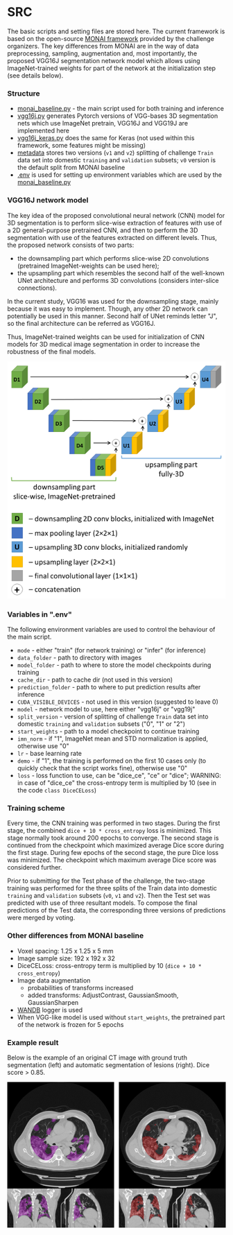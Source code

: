 # SRC

The basic scripts and setting files are stored here.
The current framework is based on the open-source [MONAI framework](https://github.com/Project-MONAI/tutorials/tree/master/3d_segmentation/challenge_baseline/)
provided by the challenge organizers.
The key differences from MONAI are in the way of data preprocessing, sampling, augmentation and, most importantly,
the proposed VGG16J segmentation network model which allows using ImageNet-trained weights for part of the network
at the initialization step (see details below).
  

### Structure

* [monai_baseline.py](monai_baseline.py) - the main script used for both training and inference
* [vgg16j.py](vgg16j.py) generates Pytorch versions of VGG-bases 3D segmentation nets which use ImageNet pretrain,
VGG16J and VGG19J are implemented here
* [vgg16j_keras.py](vgg16j_keras.py) does the same for Keras 
(not used within this framework, some features might be missing)
* [metadata](metadata) stores two versions (`v1` and `v2`) splitting of challenge `Train` data set into 
domestic `training` and `validation` subsets; `v0` version is the default split from MONAI baseline 
* [.env](.env) is used for setting up environment variables which are used by the [monai_baseline.py](monai_baseline.py)

### VGG16J network model

The key idea of the proposed convolutional neural network (CNN) model for 3D segmentation is to perform slice-wise
extraction of features with use of a 2D general-purpose pretrained CNN, and then to perform the 3D segmentation with 
use of the features extracted on different levels.
Thus, the proposed network consists of two parts:
* the downsampling part which performs slice-wise 2D convolutions 
(pretrained ImageNet-weights can be used here);
* the upsampling part which resembles the second half of the well-known UNet architecture and performs 3D convolutions 
(considers inter-slice connections). 

In the current study, VGG16 was used for the downsampling stage, mainly because it was easy to implement. 
Though, any other 2D network can potentially be used in this manner.
Second half of UNet reminds letter "J", so the final architecture can be referred as VGG16J.

Thus, ImageNet-trained weights can be used for initialization of CNN models for 3D medical image segmentation in order to increase the robustness of the final models.

![Alt text](vgg16j_scheme.png "VGG16J network scheme")

### Variables in ".env"

The following environment variables are used to control the behaviour of the main script. 

* `mode` - either "train" (for network training) or "infer" (for inference)
* `data_folder` - path to directory with images
* `model_folder` - path to where to store the model checkpoints during training
* `cache_dir` - path to cache dir (not used in this version)
* `prediction_folder` - path to where to put prediction results after inference
* `CUDA_VISIBLE_DEVICES` - not used in this version (suggested to leave 0)
* `model` - network model to use, here either "vgg16j" or "vgg19j"
* `split_version` - version of splitting of challenge `Train` data set into 
domestic `training` and `validation` subsets ("0", "1" or "2")
* `start_weights` - path to a model checkpoint to continue training
* `imn_norm` - if "1", ImageNet mean and STD normalization is applied, otherwise use "0"
* `lr` - base learning rate
* `demo` - if "1", the training is performed on the first 10 cases only (to quickly check that the script works fine), 
otherwise use "0"
* `loss` - loss function to use, can be "dice_ce", "ce" or "dice"; 
WARNING: in case of "dice_ce" the cross-entropy term is multiplied by 10 (see in the code `class DiceCELoss`)

### Training scheme

Every time, the CNN training was performed in two stages. 
During the first stage, the combined `dice + 10 * cross_entropy` loss is minimized.
This stage normally took around 200 epochs to converge. 
The second stage is continued from the checkpoint which maximized average Dice score during the first stage.
During few epochs of the second stage, the pure Dice loss was minimized.
The checkpoint which maximum average Dice score was considered further.

Prior to submitting for the Test phase of the challenge, the two-stage training was performed for the three
splits of the Train data into domestic `training` and `validation` subsets (`v0`, `v1` and `v2`).
Then the Test set was predicted with use of three resultant models. 
To compose the final predictions of the Test data, 
the corresponding three versions of predictions were merged by voting.    

### Other differences from MONAI baseline

* Voxel spacing: 1.25 x 1.25 x 5 mm
* Image sample size: 192 x 192 x 32
* DiceCELoss: cross-entropy term is multiplied by 10 (`dice + 10 * cross_entropy`)
* Image data augmentation
    * probabilities of transforms increased
    * added transforms: AdjustContrast, GaussianSmooth, GaussianSharpen
* [WANDB](https://wandb.ai) logger is used
* When VGG-like model is used without `start_weights`, the pretrained part of the network is frozen for 5 epochs 

### Example result

Below is the example of an original CT image with ground truth segmentation (left) 
and automatic segmentation of lesions (right). 
Dice score > 0.85. 

![Alt text](prediction_example.png "Example of prediction of COVID-19 lesions")
